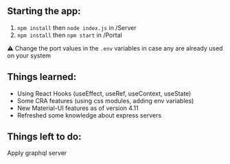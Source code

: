 ## Starting the app:
1. `npm install` then `node index.js` in /Server
2. `npm install` then `npm start` in /Portal

⚠ Change the port values in the `.env` variables in case any are already used on your system

## Things learned:
- Using React Hooks (useEffect, useRef, useContext, useState)
- Some CRA features (using css modules, adding env variables)
- New Material-UI features as of version 4.11
- Refreshed some knowledge about express servers

## Things left to do:
Apply graphql server